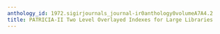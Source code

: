 ```yaml
---
anthology_id: 1972.sigirjournals_journal-ir0anthology0volumeA7A4.2
title: PATRICIA-II Two Level Overlayed Indexes for Large Libraries
---
```

